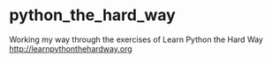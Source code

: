 # python_the_hard_way
Working my way through the exercises of Learn Python the Hard Way http://learnpythonthehardway.org
